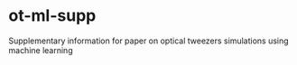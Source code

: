# ot-ml-supp
Supplementary information for paper on optical tweezers simulations using machine learning
